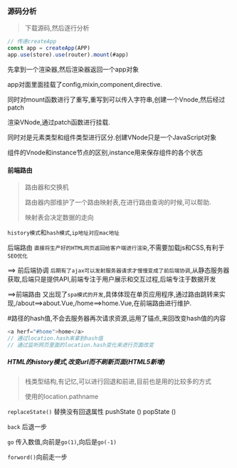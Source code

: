 ### 源码分析

> 下载源码,然后逐行分析

```js
// 传递createApp
const app = createApp(APP)
app.use(store).use(router).mount(#app)
```

先拿到一个渲染器,然后渲染器返回一个app对象

app对面里面挂载了config,mixin,component,directive.

同时对mount函数进行了重写,重写到可以传入字符串,创建一个Vnode,然后经过patch

渲染VNode,通过patch函数进行挂载.

同时对是元素类型和组件类型进行区分.创建VNode只是一个JavaScript对象

组件的Vnode和instance节点的区别,instance用来保存组件的各个状态

#### 前端路由

> 路由器和交换机
>
> 路由器内部维护了一个路由映射表,在进行路由查询的时候,可以帮助.
>
> 映射表会决定数据的走向

`history模式`和`hash模式`,`ip地址对应mac地址`

后端路由 `直接将生产好的HTML网页返回给客户端进行渲染`,不需要加载js和CSS,有利于`SEO优化`

==> 前后端协调 `后期有了ajax可以发射服务器请求才慢慢变成了前后端协调`,从静态服务器获取,后端只是提供API,前端专注于用户展示和交互过程,后端专注于数据开发

 ==>前端路由	又出现了`spa模式的开发`,具体体现在单页应用程序,通过路由跳转来实现,/about==>about.Vue,/home==>home.Vue,在前端路由进行维护.

#路径的hash值,不会去服务器再次请求资源,运用了锚点,来回改变hash值的内容

```js
<a herf="#home">home</a>
// 通过location.hash来拿到hash值
// 通过监听网页里面的location.hash变化来进行页面改变
```

##### HTML的history模式,改变url而不刷新页面(HTML5新增)

> 栈类型结构,有记忆,可以进行回退和前进,目前也是用的比较多的方式
>
> 使用的location.pathname

`replaceState()` 替换没有回退属性 pushState () popState ()

`back` 后退一步

`go` 传入数值,向前是`go(1)`,向后是`go(-1)` 

`forword()`向前走一步